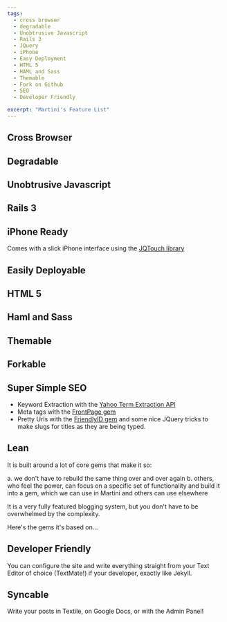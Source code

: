 ```yaml
---
tags:
  - cross browser
  - degradable
  - Unobtrusive Javascript
  - Rails 3
  - JQuery
  - iPhone
  - Easy Deployment
  - HTML 5
  - HAML and Sass
  - Themable
  - Fork on Github
  - SEO
  - Developer Friendly

excerpt: "Martini's Feature List"
---
```


## Cross Browser

## Degradable

## Unobtrusive Javascript

## Rails 3

## iPhone Ready

Comes with a slick iPhone interface using the [JQTouch library]()

## Easily Deployable

## HTML 5

## Haml and Sass

## Themable

## Forkable

## Super Simple SEO

- Keyword Extraction with the [Yahoo Term Extraction API](http://developer.yahoo.com/search/content/V1/termExtraction.html)
- Meta tags with the [FrontPage gem]()
- Pretty Urls with the [FriendlyID gem]() and some nice JQuery tricks to make slugs for titles as they are being typed.

## Lean

It is built around a lot of core gems that make it so:

a. we don't have to rebuild the same thing over and over again
b. others, who feel the power, can focus on a specific set of functionality and build it into a gem, which we can use in Martini and others can use elsewhere

It is a very fully featured blogging system, but you don't have to be overwhelmed by the complexity.

Here's the gems it's based on...

## Developer Friendly

You can configure the site and write everything straight from your Text Editor of choice (TextMate!) if your developer, exactly like Jekyll.

## Syncable

Write your posts in Textile, on Google Docs, or with the Admin Panel!